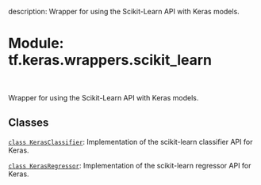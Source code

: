 description: Wrapper for using the Scikit-Learn API with Keras models.

<div itemscope itemtype="http://developers.google.com/ReferenceObject">
<meta itemprop="name" content="tf.keras.wrappers.scikit_learn" />
<meta itemprop="path" content="Stable" />
</div>

# Module: tf.keras.wrappers.scikit_learn

<!-- Insert buttons and diff -->

<table class="tfo-notebook-buttons tfo-api nocontent" align="left">

</table>



Wrapper for using the Scikit-Learn API with Keras models.



## Classes

[`class KerasClassifier`](../../../tf/keras/wrappers/scikit_learn/KerasClassifier.md): Implementation of the scikit-learn classifier API for Keras.

[`class KerasRegressor`](../../../tf/keras/wrappers/scikit_learn/KerasRegressor.md): Implementation of the scikit-learn regressor API for Keras.

